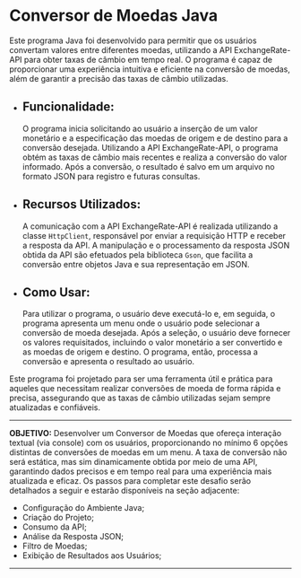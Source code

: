   # **Conversor de Moedas Java**

  Este programa Java foi desenvolvido para permitir que os usuários convertam valores entre diferentes moedas, utilizando a API ExchangeRate-API para obter taxas de câmbio em tempo real. O programa é capaz de proporcionar uma experiência intuitiva e eficiente na conversão de moedas, além de garantir a precisão das taxas de câmbio utilizadas.

- ## **Funcionalidade:** 
  O programa inicia solicitando ao usuário a inserção de um valor monetário e a especificação das moedas de origem e de destino para a conversão desejada. Utilizando a API ExchangeRate-API, o programa obtém as taxas de câmbio mais recentes e realiza a conversão do valor informado. Após a conversão, o resultado é salvo em um arquivo no formato JSON para registro e futuras consultas. 

- ## **Recursos Utilizados:** 
  A comunicação com a API ExchangeRate-API é realizada utilizando a classe `HttpClient`, responsável por enviar a requisição HTTP e receber a resposta da API. A manipulação e o processamento da resposta JSON obtida da API são efetuados pela biblioteca `Gson`, que facilita a conversão entre objetos Java e sua representação em JSON.

- ## **Como Usar:** 
  Para utilizar o programa, o usuário deve executá-lo e, em seguida, o programa apresenta um menu onde o usuário pode selecionar a conversão de moeda desejada. Após a seleção, o usuário deve fornecer os valores requisitados, incluindo o valor monetário a ser convertido e as moedas de origem e destino. O programa, então, processa a conversão e apresenta o resultado ao usuário.

Este programa foi projetado para ser uma ferramenta útil e prática para aqueles que necessitam realizar conversões de moeda de forma rápida e precisa, assegurando que as taxas de câmbio utilizadas sejam sempre atualizadas e confiáveis.

---

**OBJETIVO:** Desenvolver um Conversor de Moedas que ofereça interação textual (via console) com os usuários, proporcionando no mínimo 6 opções distintas de conversões de moedas em um menu. A taxa de conversão não será estática, mas sim dinamicamente obtida por meio de uma API, garantindo dados precisos e em tempo real para uma experiência mais atualizada e eficaz.
Os passos para completar este desafio serão detalhados a seguir e estarão disponíveis na seção adjacente:

- Configuração do Ambiente Java;
- Criação do Projeto;
- Consumo da API;
- Análise da Resposta JSON;
- Filtro de Moedas;
- Exibição de Resultados aos Usuários;

---
